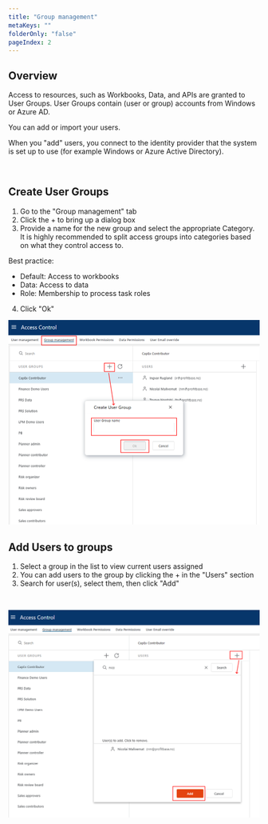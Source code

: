 ```yaml
---
title: "Group management"
metaKeys: ""
folderOnly: "false"
pageIndex: 2
---
```

## Overview
Access to resources, such as Workbooks, Data, and APIs are granted to User Groups. User Groups contain (user or group) accounts from Windows or Azure AD.

You can add or import your users.

When you "add" users, you connect to the identity provider that the system is set up to use (for example Windows or Azure Active Directory).

<br/>

## Create User Groups

1. Go to the "Group management" tab
2. Click the + to bring up a dialog box
3. Provide a name for the new group and select the appropriate Category. It is highly recommended to split access groups into categories based on what they control access to.

  Best practice:

  - Default: Access to workbooks
  - Data: Access to data
  - Role: Membership to process task roles

4. Click "Ok"

![](Img/add_group.png)

## Add Users to groups

1. Select a group in the list to view current users assigned
2. You can add users to the group by clicking the + in the "Users" section
3. Search for user(s), select them, then click "Add"
<br/>

![](Img/add_user_to_group.png)
